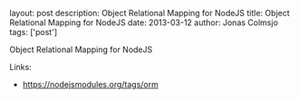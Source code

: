 layout: post
description: Object Relational Mapping for NodeJS
title: Object Relational Mapping for NodeJS
date: 2013-03-12
author: Jonas Colmsjo
tags: ['post']

Object Relational Mapping for NodeJS




Links:

 * https://nodejsmodules.org/tags/orm



